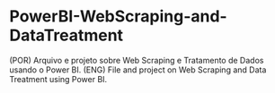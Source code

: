 # PowerBI-WebScraping-and-DataTreatment
(POR) Arquivo e projeto sobre Web Scraping e Tratamento de Dados usando o Power BI. 
(ENG) File and project on Web Scraping and Data Treatment using Power BI.
